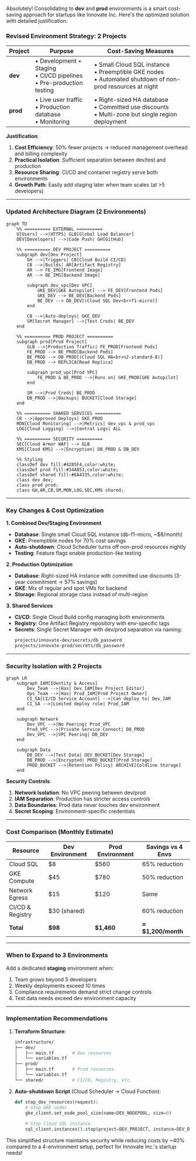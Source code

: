 Absolutely! Consolidating to **dev** and **prod** environments is a smart cost-saving approach for startups like Innovate Inc. Here's the optimized solution with detailed justification:

### Revised Environment Strategy: 2 Projects
| **Project** | **Purpose** | **Cost-Saving Measures** |
|-------------|-------------|--------------------------|
| **dev**     | • Development + Staging<br>• CI/CD pipelines<br>• Pre-production testing | • Small Cloud SQL instance<br>• Preemptible GKE nodes<br>• Automated shutdown of non-prod resources at night |
| **prod**    | • Live user traffic<br>• Production database<br>• Monitoring | • Right-sized HA database<br>• Committed use discounts<br>• Multi-zone but single region deployment |

**Justification**:
1. **Cost Efficiency**: 50% fewer projects → reduced management overhead and billing complexity
2. **Practical Isolation**: Sufficient separation between dev/test and production
3. **Resource Sharing**: CI/CD and container registry serve both environments
4. **Growth Path**: Easily add staging later when team scales (at >5 developers)

---

### Updated Architecture Diagram (2 Environments)
```mermaid
graph TD
    %% ========== EXTERNAL ==========
    U[Users] -->|HTTPS| GLB[Global Load Balancer]
    DEV[Developers] -->|Code Push| GH[GitHub]
    
    %% ========== DEV PROJECT ==========
    subgraph dev[Dev Project]
        GH -->|Triggers| CB[Cloud Build CI/CD]
        CB -->|Builds| AR[Artifact Registry]
        AR --> FE_IMG[Frontend Image]
        AR --> BE_IMG[Backend Image]
        
        subgraph dev_vpc[Dev VPC]
            GKE_DEV[GKE Autopilot] --> FE_DEV[Frontend Pods]
            GKE_DEV --> BE_DEV[Backend Pods]
            BE_DEV --> DB_DEV[(Cloud SQL Dev<br>f1-micro)]
        end
        
        CB -->|Auto-deploys| GKE_DEV
        SM[Secret Manager] -->|Test Creds| BE_DEV
    end
    
    %% ========== PROD PROJECT ==========
    subgraph prod[Prod Project]
        GLB -->|Production Traffic| FE_PROD[Frontend Pods]
        FE_PROD --> BE_PROD[Backend Pods]
        BE_PROD --> DB_PROD[(Cloud SQL HA<br>n2-standard-8)]
        DB_PROD --> REPLICA[Read Replica]
        
        subgraph prod_vpc[Prod VPC]
            FE_PROD & BE_PROD -->|Runs on| GKE_PROD[GKE Autopilot]
        end
        
        SM -->|Prod Creds| BE_PROD
        DB_PROD -->|Backups| BUCKET[Cloud Storage]
    end
    
    %% ========== SHARED SERVICES ==========
    CB -->|Approved Deploys| GKE_PROD
    MON[Cloud Monitoring] -->|Metrics| dev_vpc & prod_vpc
    LOG[Cloud Logging] -->|Central Logs| ALL
    
    %% ========== SECURITY ==========
    SEC[Cloud Armor WAF] --> GLB
    KMS[Cloud KMS] -->|Encryption| DB_PROD & DB_DEV
    
    %% Styling
    classDef dev fill:#4285F4,color:white;
    classDef prod fill:#34A853,color:white;
    classDef shared fill:#EA4335,color:white;
    class dev dev;
    class prod prod;
    class GH,AR,CB,SM,MON,LOG,SEC,KMS shared;
```

---

### Key Changes & Cost Optimization
**1. Combined Dev/Staging Environment**
- **Database**: Single small Cloud SQL instance (db-f1-micro, ~$8/month)
- **GKE**: Preemptible nodes for 70% cost savings
- **Auto-shutdown**: Cloud Scheduler turns off non-prod resources nightly
- **Testing**: Feature flags enable production-like testing

**2. Production Optimization**
- **Database**: Right-sized HA instance with committed use discounts (3-year commitment → 57% savings)
- **GKE**: Mix of regular and spot VMs for backend
- **Storage**: Regional storage class instead of multi-region

**3. Shared Services**
- **CI/CD**: Single Cloud Build config managing both environments
- **Registry**: One Artifact Registry repository with env-specific tags
- **Secrets**: Single Secret Manager with dev/prod separation via naming:
  ```bash
  projects/innovate-dev/secrets/db_password
  projects/innovate-prod/secrets/db_password
  ```

---

### Security Isolation with 2 Projects
```mermaid
graph LR
    subgraph IAM[Identity & Access]
        Dev_Team -->|Has| Dev_IAM[Dev Project Editor]
        Ops_Team -->|Has| Prod_IAM[Prod Project Owner]
        CI_SA[CI/CD Service Account] -->|Can deploy to| Dev_IAM
        CI_SA -->|Limited deploy role| Prod_IAM
    end
    
    subgraph Network
        Dev_VPC -->|No Peering| Prod_VPC
        Prod_VPC -->|Private Service Connect| DB_PROD
        Dev_VPC -->|VPC Peering| DB_DEV
    end
    
    subgraph Data
        DB_DEV -->|Test Data| DEV_BUCKET[Dev Storage]
        DB_PROD -->|Encrypted| PROD_BUCKET[Prod Storage]
        PROD_BUCKET -->|Retention Policy| ARCHIVE[Coldline Storage]
    end
```

**Security Controls**:
1. **Network Isolation**: No VPC peering between dev/prod
2. **IAM Separation**: Production has stricter access controls
3. **Data Boundaries**: Prod data never touches dev environment
4. **Secret Scoping**: Environment-specific credentials

---

### Cost Comparison (Monthly Estimate)
| **Resource**       | **Dev Environment** | **Prod Environment** | **Savings vs 4 Envs** |
|--------------------|---------------------|----------------------|----------------------|
| Cloud SQL          | $8                  | $560                 | 65% reduction        |
| GKE Compute        | $45                 | $780                 | 50% reduction        |
| Network Egress     | $15                 | $120                 | Same                 |
| CI/CD & Registry   | $30 (shared)        |                      | 60% reduction        |
| **Total**          | **$98**             | **$1,460**           | **≈ $1,200/month**   |

---

### When to Expand to 3 Environments
Add a dedicated **staging** environment when:
1. Team grows beyond 5 developers
2. Weekly deployments exceed 10 times
3. Compliance requirements demand strict change controls
4. Test data needs exceed dev environment capacity

---

### Implementation Recommendations
1. **Terraform Structure**:
   ```bash
   infrastructure/
   ├── dev/
   │   ├── main.tf       # Dev resources
   │   └── variables.tf
   ├── prod/
   │   ├── main.tf       # Prod resources
   │   └── variables.tf
   └── shared/           # CI/CD, Registry, etc.
   ```
2. **Auto-shutdown Script** (Cloud Scheduler → Cloud Function):
   ```python
   def stop_dev_resources(request):
       # Stop GKE nodes
       gke_client.set_node_pool_size(name=DEV_NODEPOOL, size=0)
       
       # Stop Cloud SQL instance
       sql_client.instances().stop(project=DEV_PROJECT, instance=DEV_DB).execute()
   ```

This simplified structure maintains security while reducing costs by ~40% compared to a 4-environment setup, perfect for Innovate Inc.'s startup needs!